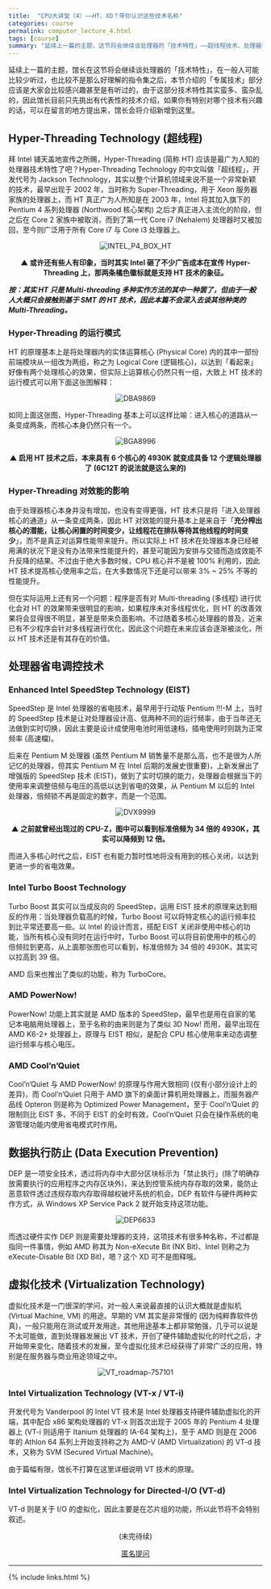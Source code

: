 ```yaml
---
title:  "CPU大讲堂（4）——HT、XD？带你认识这些技术名称"
categories: course
permalink: computer_lecture_4.html
tags: [course]
summary: "延续上一篇的主题，这节将会继续谈处理器的「技术特性」——超线程技术、处理器省电调控技术、数据执行防止技术和虚拟化技术。"
---
```


延续上一篇的主题，馆长在这节将会继续谈处理器的「技术特性」，在一般人可能比较少听过，也比较不是那么好理解的指令集之后，本节介绍的「专属技术」部分应该是大家会比较感兴趣甚至是有听过的，由于这部分技术特性其实蛮多、蛮杂乱的，因此馆长目前只先挑出有代表性的技术介绍，如果你有特别对哪个技术有兴趣的话，可以在留言的地方提出来，馆长会将介绍新增到这里。

## Hyper-Threading Technology (超线程)

拜 Intel 铺天盖地宣传之所赐，Hyper-Threading (简称 HT) 应该是最广为人知的处理器技术特性了吧？Hyper-Threading Technology 的中文叫做「超线程」，开发代号为 Jackson Technology，其实以整个计算机领域来说不是一个非常新颖的技术，最早出现于 2002 年，当时称为 Super-Threading，用于 Xeon 服务器家族的处理器上，而 HT 真正广为人所知是在 2003 年，Intel 将其加入旗下的 Pentium 4 系列处理器 (Northwood 核心架构) 之后才真正进入主流化的阶段，但之后在 Core 2 家族中被取消，而到了第一代 Core i7 (Nehalem) 处理器时又被加回，至今则广泛用于所有 Core i7 与 Core i3 处理器上。

<div align="center">
    <img src="../images/blogs/computer_lecture_fig27.jpg" alt="INTEL_P4_BOX_HT"/>
    <p><b>▲ 或许还有些人有印象，当时其实 Intel 砸了不少广告成本在宣传 Hyper-Threading 上，那两条橘色徽标就是支持 HT 技术的象征。</b></p>
</div>

***按：其实 HT 只是 Multi-threading 多种实作方法的其中一种罢了，但由于一般人大概只会接触到基于 SMT 的 HT 技术，因此本篇不会深入去谈其他种类的 Multi-Threading。***

### Hyper-Threading 的运行模式

HT 的原理基本上是将处理器内的实体运算核心 (Physical Core) 内的其中一部份前端模块从一组改为两组，称之为 Logical Core (逻辑核心)，以达到「看起来」好像有两个处理核心的效果，但实际上运算核心仍然只有一组，大致上 HT 技术的运行模式可以用下面这张图解释：

<div align="center">
    <img src="../images/blogs/computer_lecture_fig28.png" alt="DBA9869"/>
    <p><b></b></p>
</div>

如同上面这张图，Hyper-Threading 基本上可以这样比喻：进入核心的道路从一条变成两条，而核心本身仍然只有一个。

<div align="center">
    <img src="../images/blogs/computer_lecture_fig29.png" alt="BGA8996"/>
    <p><b>▲ 启用 HT 技术之后，本来具有 6 个核心的 4930K 就变成具备 12 个逻辑处理器了 (6C12T 的说法就是这么来的)</b></p>
</div>

### Hyper-Threading 对效能的影响

由于处理器核心本身并没有增加，也没有变得更强，HT 技术只是将「进入处理器核心的通道」从一条变成两条，因此 HT 对效能的提升基本上是来自于「**充分榨出核心的潜能，让核心闲置的时间变少，让线程花在排队等待其他线程的时间变少**」，而不是真正对运算性能带来提升。所以实际上 HT 技术在处理器本身已经被用满的状况下是没有办法带来性能提升的，甚至可能因为安排与交错而造成效能不升反降的结果。不过由于绝大多数时候，CPU 核心并不是被 100% 利用的，因此 HT 技术提高核心使用率之后，在大多数情况下还是可以带来 3% ~ 25% 不等的性能提升。

但在实际运用上还有另一个问题：程序是否有对 Multi-threading (多线程) 进行优化会对 HT 的效果带来很明显的影响，如果程序未对多线程优化，则 HT 的改善效果将会显得很不明显，甚至是带来负面影响。不过随着多核心处理器的普及，近来已有不少程序会针对多线程进行优化，因此这个问题在未来应该会逐渐被淡化，所以 HT 技术还是有其存在的价值。

## 处理器省电调控技术

### Enhanced Intel SpeedStep Technology (EIST)
SpeedStep 是 Intel 处理器的省电技术，最早用于行动版 Pentium !!!-M 上，当时的 SpeedStep 技术是让对处理器设计高、低两种不同的运行频率，由于当年还无法做到实时切换，因此主要是设计成使用电池时用低速档，插电使用时则跳为正常频率 (高速檔)。

后来在 Pentium M 处理器 (虽然 Pentium M 销售量不是那么高，也不是很为人所记忆的处理器，但其实 Pentium M 在 Intel 后期的发展史很重要)，上新发展出了增强版的 SpeedStep 技术 (EIST)，做到了实时切换的能力，处理器会根据当下的使用率来调整倍频与电压的高低以达到省电的效果，从 Pentium M 以后的 Intel 处理器，倍频锁不再是固定的数字，而是一个范围。

<div align="center">
    <img src="../images/blogs/computer_lecture_fig10.png" alt="DVX9999"/>
    <p><b>▲ 之前就曾经出现过的 CPU-Z，图中可以看到标准倍频为 34 倍的 4930K，其实可以降频到 12 倍。</b></p>
</div>

而进入多核心时代之后，EIST 也有能力暂时性地将没有用到的核心关闭，以达到更进一步的省电效果。

### Intel Turbo Boost Technology

Turbo Boost 其实可以当成反向的 SpeedStep，运用 EIST 技术的原理来达到相反的作用：当处理器负载高的时候，Turbo Boost 可以将特定核心的运行频率拉到比平常还要高一些。以 Intel 的设计而言，搭配 EIST 关闭非使用中核心的功能，当所有核心没有同时在运行中时，Turbo Boost 可以将目前使用中的核心的倍频拉到更高，从上面那张图也可以看到，标准倍频为 34 倍的 4930K，其实可以拉高到 39 倍。

AMD 后来也推出了类似的功能，称为 TurboCore。

### AMD PowerNow!

PowerNow! 功能上其实就是 AMD 版本的 SpeedStep，最早也是用在自家的笔记本电脑用处理器上，至于名称的由来则是为了类似 3D Now! 而用，最早出现在 AMD K6-2+ 处理器上，原理与 EIST 相似，是配合 CPU 核心使用率来动态调整运行频率与核心电压。

### AMD Cool’n’Quiet

Cool’n’Quiet 与 AMD PowerNow! 的原理与作用大致相同 (仅有小部分设计上的差异)，而 Cool’n’Quiet 只用于 AMD 旗下的桌面计算机用处理器上，而服务器产品线 Opteron 则是称为 Optimized Power Management，至于 Cool’n’Quiet 的限制则比 EIST 多，不同于 EIST 的全时有效，Cool’n’Quiet 只会在操作系统的电源管理功能内使用省电模式时作用。

## 数据执行防止 (Data Execution Prevention)

DEP 是一项安全技术，透过将内存中大部分区块标示为「禁止执行」(除了明确存放需要执行的应用程序之内存区块外)，来达到控管系统内存存取的效果，能防止恶意软件透过违规存取内存取得越权破坏系统的机会。DEP 有软件与硬件两种实作方式，从 Windows XP Service Pack 2 就开始支持这项功能。

<div align="center">
    <img src="../images/blogs/computer_lecture_fig30.png" alt="DEP6633"/>
    <p><b></b></p>
</div>

而透过硬件实作 DEP 则是需要处理器的支持，这项技术有很多种名称，不过都是指同一件事情，例如 AMD 称其为 Non-eXecute Bit  (NX Bit)、Intel 则称之为 eXecute-Disable Bit (XD Bit)，嗯？这个 XD 可不是图释哦。

## 虚拟化技术 (Virtualization Technology)

虚拟化技术是一门很深的学问，对一般人来说最直接的认识大概就是虚拟机 (Virtual Machine, VM) 的用途。早期的 VM 其实是非常慢的 (因为纯粹靠软件仿真)，一般只能用在测试或开发用途，其他用途基本上都非常勉强，几乎可以说是不太可能做，直到处理器发展出 VT 技术，开创了硬件辅助虚拟化的时代之后，才开始带来变化，随着技术的发展，至今虚拟化技术已经获得了非常广泛的应用，特别是在服务器与商业用途领域之中。

<div align="center">
    <img src="../images/blogs/computer_lecture_fig31.png" alt="VT_roadmap-757101"/>
    <p><b></b></p>
</div>

### Intel Virtualization Technology (VT-x / VT-i)

开发代号为 Vanderpool 的 Intel VT 技术是 Intel 处理器支持硬件辅助虚拟化的开端，其中配合 x86 架构处理器的 VT-x 则首次出现于 2005 年的 Pentium 4 处理器上 (VT-i 则适用于 Itanium 处理器的 IA-64 架构上)，至于 AMD 则是在 2006 年的 Athlon 64 系列上开始支持称之为 AMD-V (AMD Virtualization) 的 VT-d 技术，又称为 SVM (Secured Virtual Machine)。

由于篇幅有限，馆长不打算在这里详细说明 VT 技术的原理。

### Intel Virtualization Technology for Directed-I/O (VT-d)

VT-d 则是关于 I/O 的虚拟化，因此主要是在芯片组的功能，所以此节将不会特别叙述。


<div align="center">
<p>(未完待续)</p>
<a href="{{site.feedback_link}}" class="btn btn-primary"><i class="fa fa-comment-o"></i> 匿名提问</a>
</div>

---------

{% include links.html %}
